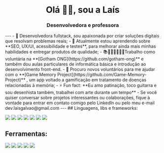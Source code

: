 <h1 align="center" style="margin-top: 0px">Olá 👋🏽, sou a Laís</h1>
<h3 align="center">Desenvolvedora e professora</h3>
---
- 🔭 Desenvolvedora fullstack, sou apaixonada por criar soluções digitais que resolvam problemas reais;
- 🌱 Atualmente estou aprendendo sobre **SEO, UX/UI, acessibilidade e testes**, para melhorar ainda mais minhas habilidades e entregar produtos de qualidade;
- 📚👩🏽‍💻🦇🤘🏽Trabalho como voluntária na **[Gotham ONG](https://github.com/gotham-ong)** e também dou aulas particulares de informática básica e introdução ao desenvolvimento front-end. 
- 🤝 Procuro novos voluntários para me ajudar com o **[Game Memory Project](https://github.com/Game-Memory-Project)** , um app voltado a gamificação em tratamento de doenças relacionadas à memória;
- ⚡ Fun fact: **Eu amo patinação, toco guitarra e sou desenhista também, trabalhei com arte durante um tempo**
- Se você quiser conversar sobre projetos interessantes ou colaborações, fique à vontade para entrar em contato comigo pelo LinkedIn ou pelo meu e-mail dev.laisgalvao@gmail.com
---
## Linguagens, libs e frameworks: 
<p align="justify">
  <img src="https://img.shields.io/badge/Sass-CC6699?style=for-the-badge&logo=sass&logoColor=white"/>
  <img src="https://img.shields.io/badge/Tailwind_CSS-38B2AC?style=for-the-badge&logo=tailwind-css&logoColor=white"/>
  <img src="https://img.shields.io/badge/Bootstrap-563D7C?style=for-the-badge&logo=bootstrap&logoColor=white"/>
  <img src="https://img.shields.io/badge/JavaScript-F7DF1E?style=for-the-badge&logo=javascript&logoColor=black"/>
  <img src="https://img.shields.io/badge/Vue.js-35495E?style=for-the-badge&logo=vue.js&logoColor=4FC08D"/>
  <img src="https://img.shields.io/badge/React-20232A?style=for-the-badge&logo=react&logoColor=61DAFB"/>
  <img src="https://img.shields.io/badge/Laravel-FF2D20?style=for-the-badge&logo=laravel&logoColor=white"/>
</p>

## Ferramentas: 
<p align="justify">
  <img src="https://img.shields.io/badge/Netlify-00C7B7?style=for-the-badge&logo=netlify&logoColor=white"/>
  <img src="https://img.shields.io/badge/Vercel-000000?style=for-the-badge&logo=vercel&logoColor=white"/>
  <img src="https://img.shields.io/badge/Figma-F24E1E?style=for-the-badge&logo=figma&logoColor=white"/>
  <img src="https://img.shields.io/badge/Visual_Studio_Code-0078D4?style=for-the-badge&logo=visual%20studio%20code&logoColor=white"/>
  <img src="https://img.shields.io/badge/Notion-000000?style=for-the-badge&logo=notion&logoColor=white"/>
</p>


